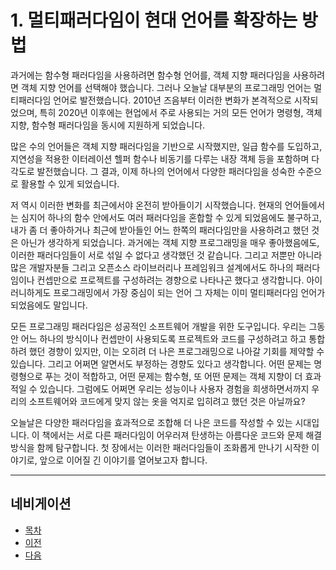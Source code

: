# 1. 멀티패러다임이 현대 언어를 확장하는 방법

과거에는 함수형 패러다임을 사용하려면 함수형 언어를, 객체 지향 패러다임을 사용하려면 객체 지향 언어를 선택해야 했습니다. 그러나 오늘날 대부분의 프로그래밍 언어는 멀티패러다임 언어로 발전했습니다. 2010년 즈음부터 이러한 변화가 본격적으로 시작되었으며, 특히 2020년 이후에는 현업에서 주로 사용되는 거의 모든 언어가 명령형, 객체 지향, 함수형 패러다임을 동시에 지원하게 되었습니다.

많은 수의 언어들은 객체 지향 패러다임을 기반으로 시작했지만, 일급 함수를 도입하고, 지연성을 적용한 이터레이션 헬퍼 함수나 비동기를 다루는 내장 객체 등을 포함하며 다각도로 발전했습니다. 그 결과, 이제 하나의 언어에서 다양한 패러다임을 성숙한 수준으로 활용할 수 있게 되었습니다.

저 역시 이러한 변화를 최근에서야 온전히 받아들이기 시작했습니다. 현재의 언어들에서는 심지어 하나의 함수 안에서도 여러 패러다임을 혼합할 수 있게 되었음에도 불구하고, 내가 좀 더 좋아하거나 최근에 받아들인 어느 한쪽의 패러다임만을 사용하려고 했던 것은 아닌가 생각하게 되었습니다. 과거에는 객체 지향 프로그래밍을 매우 좋아했음에도, 이러한 패러다임들이 서로 섞일 수 없다고 생각했던 것 같습니다. 그리고 저뿐만 아니라 많은 개발자분들 그리고 오픈소스 라이브러리나 프레임워크 설계에서도 하나의 패러다임이나 컨셉만으로 프로젝트를 구성하려는 경향으로 나타나곤 했다고 생각합니다. 아이러니하게도 프로그래밍에서 가장 중심이 되는 언어 그 자체는 이미 멀티패러다임 언어가 되었음에도 말입니다.

모든 프로그래밍 패러다임은 성공적인 소프트웨어 개발을 위한 도구입니다. 우리는 그동안 어느 하나의 방식이나 컨셉만이 사용되도록 프로젝트와 코드를 구성하려고 하고 통합하려 했던 경향이 있지만, 이는 오히려 더 나은 프로그래밍으로 나아갈 기회를 제약할 수 있습니다. 그리고 어쩌면 알면서도 부정하는 경향도 있다고 생각합니다. 어떤 문제는 명령형으로 푸는 것이 적합하고, 어떤 문제는 함수형, 또 어떤 문제는 객체 지향이 더 효과적일 수 있습니다. 그럼에도 어쩌면 우리는 성능이나 사용자 경험을 희생하면서까지 우리의 소프트웨어와 코드에게 맞지 않는 옷을 억지로 입히려고 했던 것은 아닐까요?

오늘날은 다양한 패러다임을 효과적으로 조합해 더 나은 코드를 작성할 수 있는 시대입니다. 이 책에서는 서로 다른 패러다임이 어우러져 탄생하는 아름다운 코드와 문제 해결 방식을 함께 탐구합니다. 첫 장에서는 이러한 패러다임들이 조화롭게 만나기 시작한 이야기로, 앞으로 이어질 긴 이야기를 열어보고자 합니다.

---

## 네비게이션

- [목차](README.md)
- [이전](0.3-환경-설치-및-예제-코드.md)
- [다음](1.1-객체-지향-디자인-패턴의-반복자-패턴과-일급-함수.md)
